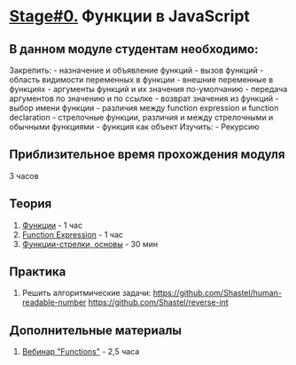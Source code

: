 # [Stage#0.](../../) Функции в JavaScript
## В данном модуле студентам необходимо:
Закрепить:
    - назначение и объявление функций
    - вызов функций
    - область видимости переменных в функции
    - внешние переменные в функциях
    - аргументы функций и их значения по-умолчанию
    - передача аргументов по значению и по ссылке
    - возврат значения из функций
    - выбор имени функции
    - различия между function expression и function declaration
    - стрелочные функции, различия и между стрелочными и обычными функциями
    - функция как объект 
Изучить:
    - Рекурсию     

## Приблизительное время прохождения модуля
3 часов

## Теория
 1. [Функции](https://learn.javascript.ru/function-basics) - 1 час
 2. [Function Expression](https://learn.javascript.ru/function-expressions) - 1 час
 3. [Функции-стрелки, основы](https://learn.javascript.ru/arrow-functions-basics) - 30 мин

## Практика
1. Решить алгоритмические задачи:
    https://github.com/Shastel/human-readable-number
    https://github.com/Shastel/reverse-int

## Дополнительные материалы
1. [Вебинар "Functions"](https://www.youtube.com/watch?v=fShrn50Fkhw&list=PLe--kalBDwji8WXKVjhON39X4v_Uj6T_R&index=6) - 2,5 часа
